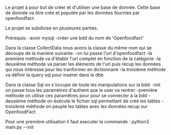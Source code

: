 Le projet à pour but de créer et d'utiliser une base de donnée.
Cette base de donnée va être crée et populée par les données fournies par openfoodfact.

Le projet se subdivise en plusieures parties. 

Prérequis:
    -avoir mysql 
    -créer une bdd du nom de 'Openfoodfact'


Dans la classe CollectData nous avons la classe du même nom qui se découpe de la manière suivante:
    -on lui passe l'url d'openfoodfact 
    -la première méthode va d'établir l'url complet en fonction de la catégorie 
    -la deuxième méthode va parser les éléments de l'url puis récup les données qui nous intéresse pour les 
    tranformer en dictionnaire
    -la troisième méthode va définir la query sql pour insérer dans la dbb

Dans la classe Sql on s'occupe de toute les manipulations sur la bdd:
    -init on passe tous les paramètres d'authent que le user va rentrer 
    -première méthode on utilise ces paramêtres pour pour se connecter à la bdd
    -deuxième méthode on éxécute le fichier sql permettant de créé les tables 
    -troisième méthode on peuple les tables avec les données recup sur OpenfoodFact


Pour une première utilisation il faut executer la commande :
python3 main.py --init 